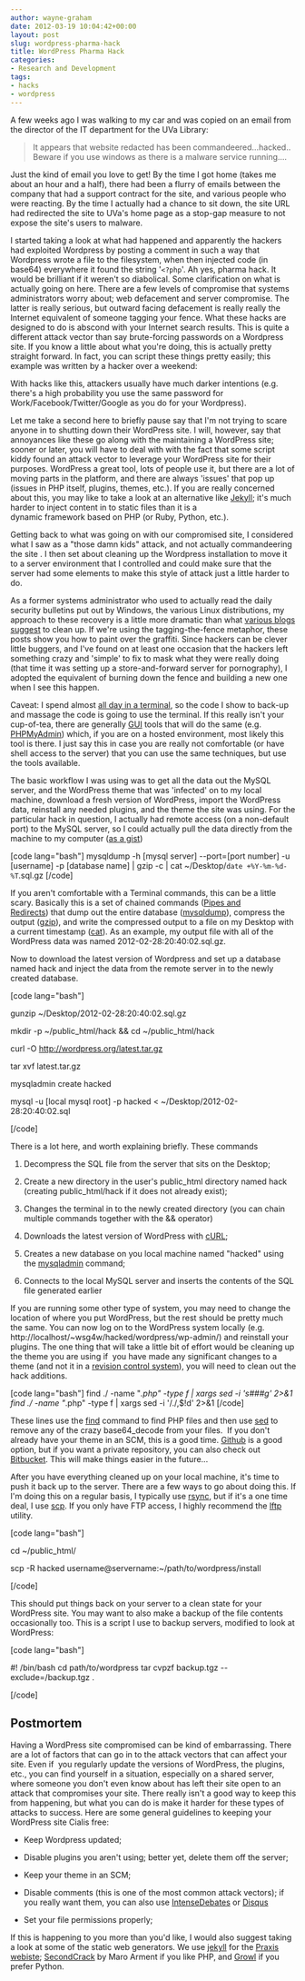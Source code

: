 ```yaml
---
author: wayne-graham
date: 2012-03-19 10:04:42+00:00
layout: post
slug: wordpress-pharma-hack
title: WordPress Pharma Hack
categories:
- Research and Development
tags:
- hacks
- wordpress
---
```


A few weeks ago I was walking to my car and was copied on an email from the director of the IT department for the UVa Library:


<blockquote>It appears that website redacted has been commandeered…hacked.. Beware if you use windows as there is a malware service running….</blockquote>


Just the kind of email you love to get! By the time I got home (takes me about an hour and a half), there had been a flurry of emails between the company that had a support contract for the site, and various people who were reacting. By the time I actually had a chance to sit down, the site URL had redirected the site to UVa's home page as a stop-gap measure to not expose the site's users to malware.

I started taking a look at what had happened and apparently the hackers had exploited Wordpress by posting a comment in such a way that Wordpress wrote a file to the filesystem, when then injected code (in base64) everywhere it found the string '`<?php`'. Ah yes, pharma hack. It would be brilliant if it weren't so diabolical. Some clarification on what is actually going on here. There are a few levels of compromise that systems administrators worry about; web defacement and server compromise. The latter is really serious, but outward facing defacement is really really the Internet equivalent of someone tagging your fence. What these hacks are designed to do is abscond with your Internet search results. This is quite a different attack vector than say brute-forcing passwords on a Wordpress site. If you know a little about what you're doing, this is actually pretty straight forward. In fact, you can script these things pretty easily; this example was written by a hacker over a weekend:



With hacks like this, attackers usually have much darker intentions (e.g. there's a high probability you use the same password for Work/Facebook/Twitter/Google as you do for your Wordpress).

Let me take a second here to briefly pause say that I'm not trying to scare anyone in to shutting down their WordPress site. I will, however, say that annoyances like these go along with the maintaining a WordPress site; sooner or later, you will have to deal with with the fact that some script kiddy found an attack vector to leverage your WordPress site for their purposes. WordPress a great tool, lots of people use it, but there are a lot of moving parts in the platform, and there are always 'issues' that pop up (issues in PHP itself, plugins, themes, etc.). If you are really concerned about this, you may like to take a look at an alternative like [Jekyll](http://jekyllrb.com/); it's much harder to inject content in to static files than it is a dynamic framework based on PHP (or Ruby, Python, etc.).

Getting back to what was going on with our compromised site, I considered what I saw as a "those damn kids" attack, and not actually commandeering the site . I then set about cleaning up the Wordpress installation to move it to a server environment that I controlled and could make sure that the server had some elements to make this style of attack just a little harder to do.

As a former systems administrator who used to actually read the daily security bulletins put out by Windows, the various Linux distributions, my approach to these recovery is a little more dramatic than what [various blogs suggest](http://blog.sucuri.net/2010/05/simple-cleanup-solution-for-the-latest-wordpress-hack.html) to clean up. If we're using the tagging-the-fence metaphor, these posts show you how to paint over the graffiti. Since hackers can be clever little buggers, and I've found on at least one occasion that the hackers left something crazy and 'simple' to fix to mask what they were really doing (that time it was setting up a store-and-forward server for pornography), I adopted the equivalent of burning down the fence and building a new one when I see this happen.

Caveat: I spend almost [all day in a terminal](http://www.scholarslab.org/dh-developer/customizing-bash/), so the code I show to back-up and massage the code is going to use the terminal. If this really isn't your cup-of-tea, there are generally [GUI](http://en.wikipedia.org/wiki/Graphical_user_interface) tools that will do the same (e.g. [PHPMyAdmin](http://www.phpmyadmin.net/home_page/index.php)) which, if you are on a hosted environment, most likely this tool is there. I just say this in case you are really not comfortable (or have shell access to the server) that you can use the same techniques, but use the tools available.

The basic workflow I was using was to get all the data out the MySQL server, and the WordPress theme that was 'infected' on to my local machine, download a fresh version of WordPress, import the WordPress data, reinstall any needed plugins, and the theme the site was using. For the particular hack in question, I actually had remote access (on a non-default port) to the MySQL server, so I could actually pull the data directly from the machine to my computer ([as a gist](https://gist.github.com/883062))

[code lang="bash"]
mysqldump -h [mysql server] --port=[port number] -u [username] -p [database name] | gzip -c | cat ~/Desktop/`date +%Y-%m-%d-%T`.sql.gz
[/code]

If you aren't comfortable with a Terminal commands, this can be a little scary. Basically this is a set of chained commands ([Pipes and Redirects](http://www.westwind.com/reference/os-x/commandline/pipes.html)) that dump out the entire database ([mysqldump](http://dev.mysql.com/doc/refman/5.1/en/mysqldump.html)), compress the output ([gzip](http://www.gzip.org/)), and write the compressed output to a file on my Desktop with a current timestamp ([cat](http://en.wikipedia.org/wiki/Cat_(Unix))). As an example, my output file with all of the WordPress data was named 2012-02-28:20:40:02.sql.gz.

Now to download the latest version of Wordpress and set up a database named hack and inject the data from the remote server in to the newly created database.

[code lang="bash"]

gunzip ~/Desktop/2012-02-28:20:40:02.sql.gz

mkdir -p ~/public_html/hack && cd ~/public_html/hack

curl -O http://wordpress.org/latest.tar.gz

tar xvf latest.tar.gz

mysqladmin create hacked

mysql -u [local mysql root] -p hacked < ~/Desktop/2012-02-28:20:40:02.sql

[/code]

There is a lot here, and worth explaining briefly. These commands



	
  1. Decompress the SQL file from the server that sits on the Desktop;

	
  2. Create a new directory in the user's public_html directory named hack (creating public_html/hack if it does not already exist);

	
  3. Changes the terminal in to the newly created directory (you can chain multiple commands together with the && operator)

	
  4. Downloads the latest version of WordPress with [cURL](http://en.wikipedia.org/wiki/CURL);

	
  5. Creates a new database on you local machine named "hacked" using the [mysqladmin](http://dev.mysql.com/doc/refman/5.5/en/mysqladmin.html) command;

	
  6. Connects to the local MySQL server and inserts the contents of the SQL file generated earlier


If you are running some other type of system, you may need to change the location of where you put WordPress, but the rest should be pretty much the same. You can now log on to the WordPress system locally (e.g. http://localhost/~wsg4w/hacked/wordpress/wp-admin/) and reinstall your plugins. The one thing that will take a little bit of effort would be cleaning up the theme you are using if  you have made any significant changes to a theme (and not it in a [revision control system](http://en.wikipedia.org/wiki/Revision_control)), you will need to clean out the hack additions.

[code lang="bash"]
find ./ -name "*.php" -type f |  xargs sed -i 's#<?php /**/ eval(base64_decode("aWY.*?>##g' 2>&1
find ./ -name "*.php" -type f |  xargs sed -i '/./,$!d' 2>&1
[/code]

These lines use the [find](http://en.wikipedia.org/wiki/Find) command to find PHP files and then use [sed](http://www.grymoire.com/Unix/Sed.html) to remove any of the crazy base64_decode from your files.  If you don't already have your theme in an SCM, this is a good time. [Github](https://github.com/) is a good option, but if you want a private repository, you can also check out [Bitbucket](https://bitbucket.org/). This will make things easier in the future...

After you have everything cleaned up on your local machine, it's time to push it back up to the server. There are a few ways to go about doing this. If I'm doing this on a regular basis, I typically use [rsync](http://en.wikipedia.org/wiki/Rsync), but if it's a one time deal, I use [scp](http://en.wikipedia.org/wiki/Scp). If you only have FTP access, I highly recommend the [lftp](http://lftp.yar.ru/) utility.

[code lang="bash"]

cd ~/public_html/

scp -R hacked username@servername:~/path/to/wordpress/install

[/code]

This should put things back on your server to a clean state for your WordPress site. You may want to also make a backup of the file contents occasionally too. This is a script I use to backup servers, modified to look at WordPress:

[code lang="bash"]

#! /bin/bash
cd path/to/wordpress
tar cvpzf backup.tgz --exclude=/backup.tgz .

[/code]


## Postmortem


Having a WordPress site compromised can be kind of embarrassing. There are a lot of factors that can go in to the attack vectors that can affect your site. Even if  you regularly update the versions of WordPress, the plugins, etc., you can find yourself in a situation, especially on a shared server, where someone you don't even know about has left their site open to an attack that compromises your site. There really isn't a good way to keep this from happening, but what you can do is make it harder for these types of attacks to success. Here are some general guidelines to keeping your WordPress site Cialis free:



	
  * Keep Wordpress updated;

	
  * Disable plugins you aren't using; better yet, delete them off the server;

	
  * Keep your theme in an SCM;

	
  * Disable comments (this is one of the most common attack vectors); if you really want them, you can also use [IntenseDebates](http://intensedebate.com/) or [Disqus](http://disqus.com/)

	
  * Set your file permissions properly;


If this is happening to you more than you'd like, I would also suggest taking a look at some of the static web generators. We use [jekyll](http://jekyllrb.com/) for the [Praxis webiste](http://praxis.scholarslab.org); [SecondCrack](https://github.com/marcoarment/secondcrack) by Maro Arment if you like PHP, and [Growl](https://github.com/xfire/growl/) if you prefer Python.
